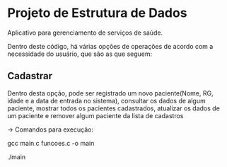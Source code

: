 # Projeto de Estrutura de Dados
  Aplicativo para gerenciamento de serviços de saúde.

Dentro deste código, há várias opções de operações de acordo com a necessidade do usuário, que são as que seguem:

<h2>Cadastrar</h2>
<p>Dentro desta opção, pode ser registrado um novo paciente(Nome, RG, idade e a data de entrada no sistema), consultar os dados de algum paciente, mostrar todos os pacientes cadastrados, atualizar os dados de um paciente e remover algum paciente da lista de cadastros</p>
-> Comandos para execução: 

gcc main.c funcoes.c -o main

./main
